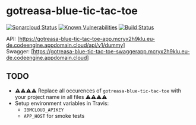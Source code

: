 # gotreasa-blue-tic-tac-toe

[![Sonarcloud Status](https://sonarcloud.io/api/project_badges/measure?project=gotreasa_xpfarm_gotreasa-blue-tic-tac-toe&metric=alert_status)](https://sonarcloud.io/dashboard?id=gotreasa_xpfarm_gotreasa-blue-tic-tac-toe)
[![Known Vulnerabilities](https://snyk.io/test/github/xpfarm/gotreasa-blue-tic-tac-toe/badge.svg)](https://snyk.io/test/github/xpfarm/gotreasa-blue-tic-tac-toe)
[![Build Status](https://travis.ibm.com/GOTREASA/gotreasa-blue-tic-tac-toe.svg?token=qUvyKZdxoFqWxS8YbzZZ&branch=main)](https://travis.ibm.com/GOTREASA/gotreasa-blue-tic-tac-toe)

API: [https://gotreasa-blue-tic-tac-toe-app.mcryx2h9klu.eu-de.codeengine.appdomain.cloud/api/v1/dummy]  
Swagger: [https://gotreasa-blue-tic-tac-toe-swaggerapp.mcryx2h9klu.eu-de.codeengine.appdomain.cloud]

## TODO

- ⚠⚠⚠⚠ Replace all occurences of `gotreasa-blue-tic-tac-toe` with your project name in all files ⚠⚠⚠⚠
- Setup environment variables in Travis:
  - `IBMCLOUD_APIKEY`
  - `APP_HOST` for smoke tests
